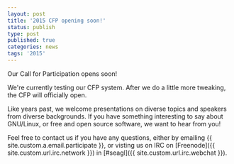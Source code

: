 ```yaml
---
layout: post
title: '2015 CFP opening soon!'
status: publish
type: post
published: true
categories: news
tags: '2015'
---
```


Our Call for Participation opens soon!

We're currently testing our CFP system. After we do a little more tweaking,
the CFP will officially open.

Like years past, we welcome presentations on diverse topics and speakers from
diverse backgrounds. If you have something interesting to say about GNU/Linux,
or free and open source software, we want to hear from you!

Feel free to contact us if you have any questions, either by
emailing {{ site.custom.a.email.participate }},
or visting us on IRC on
[Freenode]({{ site.custom.url.irc.network }}) in
[#seagl]({{ site.custom.url.irc.webchat }}).
